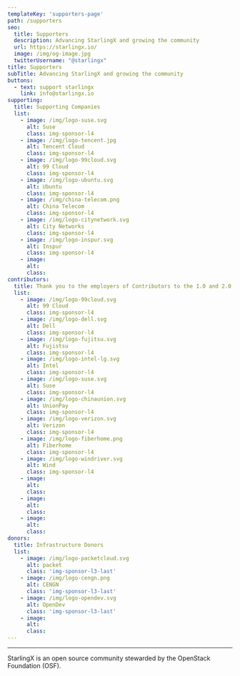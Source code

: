 ```yaml
---
templateKey: 'supporters-page'
path: /supporters
seo:
  title: Supporters
  description: Advancing StarlingX and growing the community
  url: https://starlingx.io/
  image: /img/og-image.jpg
  twitterUsername: "@starlingx"
title: Supporters
subTitle: Advancing StarlingX and growing the community
buttons:
  - text: support starlingx
    link: info@starlingx.io
supporting:
  title: Supporting Companies
  list:
    - image: /img/logo-suse.svg
      alt: Suse  
      class: img-sponsor-l4
    - image: /img/logo-tencent.jpg
      alt: Tencent Cloud
      class: img-sponsor-l4
    - image: /img/logo-99cloud.svg
      alt: 99 Cloud
      class: img-sponsor-l4
    - image: /img/logo-ubuntu.svg
      alt: Ubuntu
      class: img-sponsor-l4
    - image: /img/china-telecom.png
      alt: China Telecom
      class: img-sponsor-l4
    - image: /img/logo-citynetwork.svg
      alt: City Networks
      class: img-sponsor-l4                      
    - image: /img/logo-inspur.svg
      alt: Inspur
      class: img-sponsor-l4
    - image: 
      alt: 
      class: 
contributors:
  title: Thank you to the employers of Contributors to the 1.0 and 2.0 releases
  list:
    - image: /img/logo-99cloud.svg
      alt: 99 Cloud
      class: img-sponsor-l4
    - image: /img/logo-dell.svg
      alt: Dell
      class: img-sponsor-l4
    - image: /img/logo-fujitsu.svg
      alt: Fujistsu
      class: img-sponsor-l4
    - image: /img/logo-intel-lg.svg
      alt: Intel
      class: img-sponsor-l4
    - image: /img/logo-suse.svg
      alt: Suse  
      class: img-sponsor-l4
    - image: /img/logo-chinaunion.svg
      alt: UnionPay
      class: img-sponsor-l4
    - image: /img/logo-verizon.svg
      alt: Verizon      
      class: img-sponsor-l4
    - image: /img/logo-fiberhome.png
      alt: Fiberhome
      class: img-sponsor-l4      
    - image: /img/logo-windriver.svg
      alt: Wind
      class: img-sponsor-l4      
    - image: 
      alt: 
      class: 
    - image: 
      alt: 
      class: 
    - image: 
      alt: 
      class:       
donors:
  title: Infrastructure Donors
  list:
    - image: /img/logo-packetcloud.svg
      alt: packet
      class: 'img-sponsor-l3-last'
    - image: /img/logo-cengn.png
      alt: CENGN
      class: 'img-sponsor-l3-last'
    - image: /img/logo-opendev.svg
      alt: OpenDev
      class: 'img-sponsor-l3-last'
    - image: 
      alt: 
      class: 
---
```


---

StarlingX is an open source community stewarded by the OpenStack Foundation (OSF).

